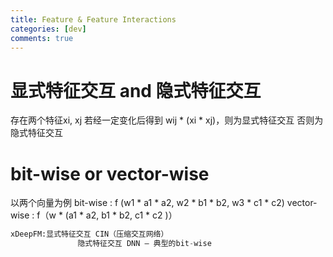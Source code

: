 ```yaml
---
title: Feature & Feature Interactions
categories: [dev]
comments: true
---
```



# 显式特征交互 and 隐式特征交互

存在两个特征xi, xj
若经一定变化后得到 wij * (xi * xj)，则为显式特征交互
否则为隐式特征交互


# bit-wise or vector-wise

以两个向量为例
bit-wise : f (w1 * a1 * a2, w2 * b1 * b2, w3 * c1 * c2)
vector-wise : f（w * (a1 * a2, b1 * b2, c1 * c2 )）
```python
xDeepFM:显式特征交互 CIN（压缩交互网络）
			   隐式特征交互 DNN — 典型的bit-wise
```


